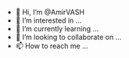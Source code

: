 - 👋 Hi, I’m @AmirVASH
- 👀 I’m interested in ...
- 🌱 I’m currently learning ...
- 💞️ I’m looking to collaborate on ...
- 📫 How to reach me ...

<!---
AmirVASH/AmirVASH is a ✨ special ✨ repository because its `README.md` (this file) appears on your GitHub profile.
You can click the Preview link to take a look at your changes.
--->
